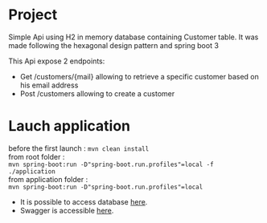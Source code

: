 # Project
Simple Api using H2 in memory database containing Customer table.
It was made following the hexagonal design pattern and spring boot 3

This Api expose 2 endpoints:
- Get /customers/{mail} allowing to retrieve a specific customer based on his email address
- Post /customers allowing to create a customer


# Lauch application
before the first launch :
`mvn clean install`  
from root folder :  
`mvn spring-boot:run -D"spring-boot.run.profiles"=local -f ./application`  
from application folder :  
`mvn spring-boot:run -D"spring-boot.run.profiles"=local`

- It is possible to access database [here](http://localhost:8080/h2-console).
- Swagger is accessible [here](http://localhost:8080/swagger-ui.html).

